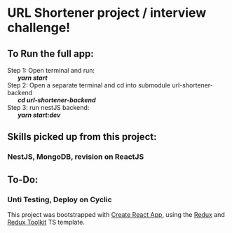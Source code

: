 # URL Shortener project / interview challenge!


## To Run the full app:
Step 1: Open terminal and run:   
&nbsp;&nbsp;&nbsp;&nbsp;&nbsp;&nbsp;***yarn start***   
Step 2: Open a separate terminal and cd into submodule url-shortener-backend   
&nbsp;&nbsp;&nbsp;&nbsp;&nbsp;&nbsp;***cd url-shortener-backend***   
Step 3: run nestJS backend:   
&nbsp;&nbsp;&nbsp;&nbsp;&nbsp;&nbsp;***yarn start:dev***
      
        
## Skills picked up from this project:
### NestJS, MongoDB, revision on ReactJS

  
## To-Do:
### Unti Testing, Deploy on Cyclic



This project was bootstrapped with [Create React App](https://github.com/facebook/create-react-app), using the [Redux](https://redux.js.org/) and [Redux Toolkit](https://redux-toolkit.js.org/) TS template.
